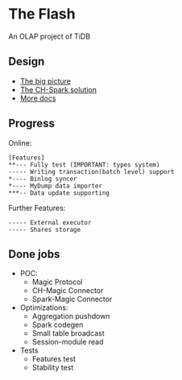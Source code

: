 # The Flash
An OLAP project of TiDB

## Design
* [The big picture](./docs/the-big-picture.md)
* [The CH-Spark solution](./docs/ch-spark-tcp.md)
* [More docs](./docs)

## Progress
Online:
```
[Features]
**--- Fully test (IMPORTANT: types system)
----- Writing transaction(batch level) support
*---- Binlog syncer
*---- MyDump data importer
***-- Data update supporting
```
Further Features:
```
----- External executor
----- Shares storage
```

## Done jobs
* POC:
    * Magic Protocol
    * CH-Magic Connector
    * Spark-Magic Connector
* Optimizations:
    * Aggregation pushdown
    * Spark codegen
    * Small table broadcast
    * Session-module read
* Tests
    * Features test
    * Stability test
